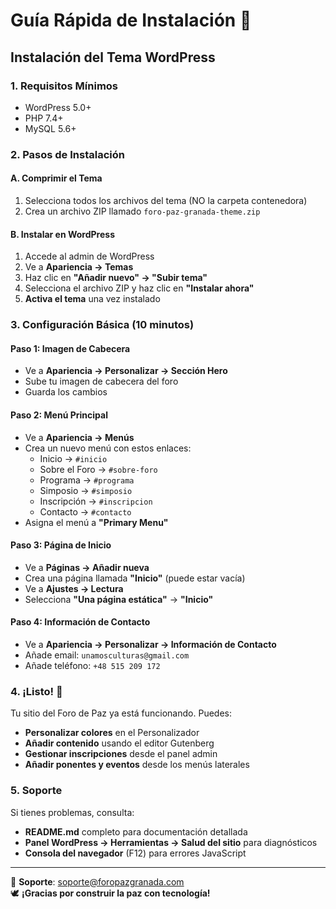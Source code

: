 # Guía Rápida de Instalación 🚀

## Instalación del Tema WordPress

### 1. Requisitos Mínimos
- WordPress 5.0+
- PHP 7.4+
- MySQL 5.6+

### 2. Pasos de Instalación

#### A. Comprimir el Tema
1. Selecciona todos los archivos del tema (NO la carpeta contenedora)
2. Crea un archivo ZIP llamado `foro-paz-granada-theme.zip`

#### B. Instalar en WordPress
1. Accede al admin de WordPress
2. Ve a **Apariencia → Temas**
3. Haz clic en **"Añadir nuevo" → "Subir tema"**
4. Selecciona el archivo ZIP y haz clic en **"Instalar ahora"**
5. **Activa el tema** una vez instalado

### 3. Configuración Básica (10 minutos)

#### Paso 1: Imagen de Cabecera
- Ve a **Apariencia → Personalizar → Sección Hero**
- Sube tu imagen de cabecera del foro
- Guarda los cambios

#### Paso 2: Menú Principal
- Ve a **Apariencia → Menús**
- Crea un nuevo menú con estos enlaces:
  - Inicio → `#inicio`
  - Sobre el Foro → `#sobre-foro`  
  - Programa → `#programa`
  - Simposio → `#simposio`
  - Inscripción → `#inscripcion`
  - Contacto → `#contacto`
- Asigna el menú a **"Primary Menu"**

#### Paso 3: Página de Inicio
- Ve a **Páginas → Añadir nueva**
- Crea una página llamada **"Inicio"** (puede estar vacía)
- Ve a **Ajustes → Lectura** 
- Selecciona **"Una página estática"** → **"Inicio"**

#### Paso 4: Información de Contacto
- Ve a **Apariencia → Personalizar → Información de Contacto**
- Añade email: `unamosculturas@gmail.com`
- Añade teléfono: `+48 515 209 172`

### 4. ¡Listo! 🎉

Tu sitio del Foro de Paz ya está funcionando. Puedes:
- **Personalizar colores** en el Personalizador
- **Añadir contenido** usando el editor Gutenberg
- **Gestionar inscripciones** desde el panel admin
- **Añadir ponentes y eventos** desde los menús laterales

### 5. Soporte

Si tienes problemas, consulta:
- **README.md** completo para documentación detallada
- **Panel WordPress → Herramientas → Salud del sitio** para diagnósticos
- **Consola del navegador** (F12) para errores JavaScript

---

📧 **Soporte**: soporte@foropazgranada.com  
🕊️ **¡Gracias por construir la paz con tecnología!**